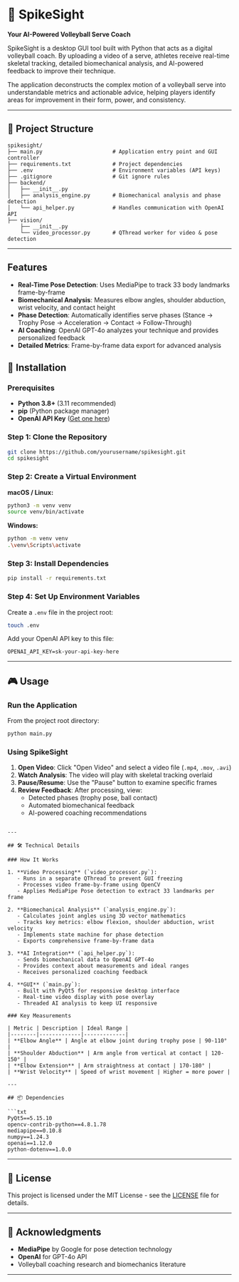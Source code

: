 # 🏐 SpikeSight

**Your AI-Powered Volleyball Serve Coach**

SpikeSight is a desktop GUI tool built with Python that acts as a digital volleyball coach. By uploading a video of a serve, athletes receive real-time skeletal tracking, detailed biomechanical analysis, and AI-powered feedback to improve their technique.

The application deconstructs the complex motion of a volleyball serve into understandable metrics and actionable advice, helping players identify areas for improvement in their form, power, and consistency.

---
## 📁 Project Structure
```
spikesight/
├── main.py                      # Application entry point and GUI controller
├── requirements.txt             # Project dependencies
├── .env                         # Environment variables (API keys)
├── .gitignore                   # Git ignore rules
├── backend/
│   ├── __init__.py
│   ├── analysis_engine.py       # Biomechanical analysis and phase detection
│   └── api_helper.py            # Handles communication with OpenAI API
├── vision/
    ├── __init__.py
    └── video_processor.py       # QThread worker for video & pose detection
```
---
## Features
- **Real-Time Pose Detection**: Uses MediaPipe to track 33 body landmarks frame-by-frame
- **Biomechanical Analysis**: Measures elbow angles, shoulder abduction, wrist velocity, and contact height
- **Phase Detection**: Automatically identifies serve phases (Stance → Trophy Pose → Acceleration → Contact → Follow-Through)
- **AI Coaching**: OpenAI GPT-4o analyzes your technique and provides personalized feedback
- **Detailed Metrics**: Frame-by-frame data export for advanced analysis

## 🚀 Installation

### Prerequisites

- **Python 3.8+** (3.11 recommended)
- **pip** (Python package manager)
- **OpenAI API Key** ([Get one here](https://platform.openai.com/api-keys))

### Step 1: Clone the Repository

```bash
git clone https://github.com/yourusername/spikesight.git
cd spikesight
```

### Step 2: Create a Virtual Environment

**macOS / Linux:**
```bash
python3 -m venv venv
source venv/bin/activate
```

**Windows:**
```bash
python -m venv venv
.\venv\Scripts\activate
```

### Step 3: Install Dependencies

```bash
pip install -r requirements.txt
```

### Step 4: Set Up Environment Variables

Create a `.env` file in the project root:

```bash
touch .env
```

Add your OpenAI API key to this file:

```env
OPENAI_API_KEY=sk-your-api-key-here
```
---

## 🎮 Usage

### Run the Application

From the project root directory:

```bash
python main.py
```

### Using SpikeSight

1. **Open Video**: Click "Open Video" and select a video file (`.mp4`, `.mov`, `.avi`)
2. **Watch Analysis**: The video will play with skeletal tracking overlaid
3. **Pause/Resume**: Use the "Pause" button to examine specific frames
4. **Review Feedback**: After processing, view:
   - Detected phases (trophy pose, ball contact)
   - Automated biomechanical feedback
   - AI-powered coaching recommendations
```

---

## 🛠️ Technical Details

### How It Works

1. **Video Processing** (`video_processor.py`):
   - Runs in a separate QThread to prevent GUI freezing
   - Processes video frame-by-frame using OpenCV
   - Applies MediaPipe Pose detection to extract 33 landmarks per frame

2. **Biomechanical Analysis** (`analysis_engine.py`):
   - Calculates joint angles using 3D vector mathematics
   - Tracks key metrics: elbow flexion, shoulder abduction, wrist velocity
   - Implements state machine for phase detection
   - Exports comprehensive frame-by-frame data

3. **AI Integration** (`api_helper.py`):
   - Sends biomechanical data to OpenAI GPT-4o
   - Provides context about measurements and ideal ranges
   - Receives personalized coaching feedback

4. **GUI** (`main.py`):
   - Built with PyQt5 for responsive desktop interface
   - Real-time video display with pose overlay
   - Threaded AI analysis to keep UI responsive

### Key Measurements

| Metric | Description | Ideal Range |
|--------|-------------|-------------|
| **Elbow Angle** | Angle at elbow joint during trophy pose | 90-110° |
| **Shoulder Abduction** | Arm angle from vertical at contact | 120-150° |
| **Elbow Extension** | Arm straightness at contact | 170-180° |
| **Wrist Velocity** | Speed of wrist movement | Higher = more power |

---

## 📦 Dependencies

```txt
PyQt5==5.15.10
opencv-contrib-python==4.8.1.78
mediapipe==0.10.8
numpy==1.24.3
openai==1.12.0
python-dotenv==1.0.0
```
---



## 📄 License

This project is licensed under the MIT License - see the [LICENSE](LICENSE) file for details.

---

## 🙏 Acknowledgments

- **MediaPipe** by Google for pose detection technology
- **OpenAI** for GPT-4o API
- Volleyball coaching research and biomechanics literature
---
